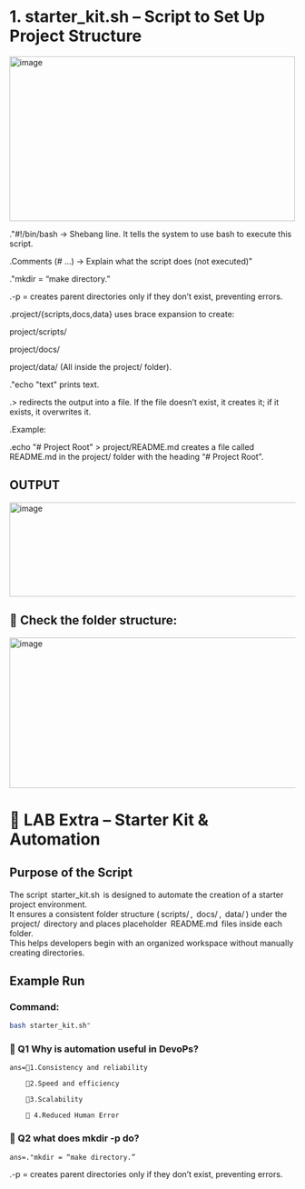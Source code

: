 #  1. starter_kit.sh – Script to Set Up Project Structure

<img width="503" height="290" alt="image" src="https://github.com/user-attachments/assets/53d832e8-c09c-45d2-a3fc-e3664aed92db" />


."#!/bin/bash → Shebang line. It tells the system to use bash to execute this script.

.Comments (# ...) → Explain what the script does (not executed)"

."mkdir = “make directory.”

.-p = creates parent directories only if they don’t exist, preventing errors.

.project/{scripts,docs,data} uses brace expansion to create:

project/scripts/

project/docs/

project/data/
(All inside 
the project/ folder).

."echo "text" prints text.

.>	⁠redirects the output into a file. If the file doesn’t exist, it creates it; if it exists, it overwrites it.

.Example:

  .echo "# Project Root" > project/README.md creates a file called README.md in the project/ folder with the heading “# Project Root”.



## OUTPUT


<img width="570" height="166" alt="image" src="https://github.com/user-attachments/assets/a3180912-72b0-42da-8cb0-322490c5e78f" />


## 🔧 Check the folder structure:


<img width="559" height="265" alt="image" src="https://github.com/user-attachments/assets/7334c0f0-f0e6-4897-b19b-7d90ca363ce6" />

# 🔧 LAB Extra – Starter Kit & Automation

## Purpose of the Script
The script ⁠ starter_kit.sh ⁠ is designed to automate the creation of a starter project environment.  
It ensures a consistent folder structure (⁠ scripts/ ⁠, ⁠ docs/ ⁠, ⁠ data/ ⁠) under the ⁠ project/ ⁠ directory and places placeholder ⁠ README.md ⁠ files inside each folder.  
This helps developers begin with an organized workspace without manually creating directories.

## Example Run

### Command:
```bash
bash starter_kit.sh"
```



### 🔧 Q1 Why is automation useful in DevoPs?

    ans=📌1.Consistency and reliability

        📌2.Speed and efficiency

        📌3.Scalability

        📌 4.Reduced Human Error 

### 🔧 Q2 what does mkdir -p do?

    ans=."mkdir = “make directory.”

  .-p = creates parent directories only if they don’t exist, preventing errors.

